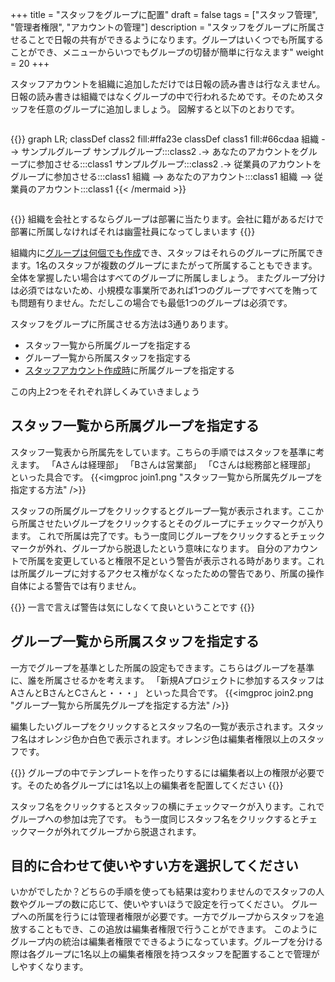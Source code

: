 +++
title = "スタッフをグループに配置"
draft = false
tags = ["スタッフ管理", "管理者権限", "アカウントの管理"]
description = "スタッフをグループに所属させることで日報の共有ができるようになります。グループはいくつでも所属することができ、メニューからいつでもグループの切替が簡単に行なえます"
weight = 20
+++

スタッフアカウントを組織に追加しただけでは日報の読み書きは行なえません。日報の読み書きは組織ではなくグループの中で行われるためです。そのためスタッフを任意のグループに追加しましょう。
図解すると以下のとおりです。

<div style="overflow:scroll">

{{<mermaid align="center">}}
graph LR;
  classDef class2 fill:#ffa23e
  classDef class1 fill:#66cdaa
  組織 --> サンプルグループ
  サンプルグループ:::class2 .-> あなたのアカウントをグループに参加させる:::class1
  サンプルグループ:::class2 .-> 従業員のアカウントをグループに参加させる:::class1
  組織 --> あなたのアカウント:::class1
  組織 --> 従業員のアカウント:::class1
{{< /mermaid >}}

</div>

{{<alice pos="right" icon="default">}}
組織を会社とするならグループは部署に当たります。会社に籍があるだけで部署に所属しなければそれは幽霊社員になってしまいます
{{</alice>}}

組織内に[グループは何個でも作成](/org/groupsetting/make/)でき、スタッフはそれらのグループに所属できます。1名のスタッフが複数のグループにまたがって所属することもできます。
全体を掌握したい場合はすべてのグループに所属しましょう。
またグループ分けは必須ではないため、小規模な事業所であれば1つのグループですべてを賄っても問題有りません。ただしこの場合でも最低1つのグループは必須です。

スタッフをグループに所属させる方法は3通りあります。

- スタッフ一覧から所属グループを指定する
- グループ一覧から所属スタッフを指定する
- [スタッフアカウント作成時](/org/staff/make/)に所属グループを指定する

この内上2つをそれぞれ詳しくみていきましょう

## スタッフ一覧から所属グループを指定する

スタッフ一覧表から所属先をしています。こちらの手順ではスタッフを基準に考えます。
「Aさんは経理部」
「Bさんは営業部」
「Cさんは総務部と経理部」
といった具合です。
{{<imgproc join1.png   "スタッフ一覧から所属先グループを指定する方法" />}}

スタッフの所属グループをクリックするとグループ一覧が表示されます。ここから所属させたいグループをクリックするとそのグループにチェックマークが入ります。
これで所属は完了です。もう一度同じグループをクリックするとチェックマークが外れ、グループから脱退したという意味になります。
自分のアカウントで所属を変更していると権限不足という警告が表示される時があります。これは所属グループに対するアクセス権がなくなったための警告であり、所属の操作自体による警告では有りません。

{{<alice pos="right" icon="default">}}
一言で言えば警告は気にしなくて良いということです
{{</alice>}}


## グループ一覧から所属スタッフを指定する

一方でグループを基準とした所属の設定もできます。こちらはグループを基準に、誰を所属させるかを考えます。
「新規Aプロジェクトに参加するスタッフはAさんとBさんとCさんと・・・」
といった具合です。
{{<imgproc join2.png   "グループ一覧から所属先グループを指定する方法" />}}

編集したいグループをクリックするとスタッフ名の一覧が表示されます。スタッフ名はオレンジ色か白色で表示されます。オレンジ色は編集者権限以上のスタッフです。

{{<alice pos="right" icon="here">}}
グループの中でテンプレートを作ったりするには編集者以上の権限が必要です。そのため各グループには1名以上の編集者を配置してください
{{</alice>}}

スタッフ名をクリックするとスタッフの横にチェックマークが入ります。これでグループへの参加は完了です。
もう一度同じスタッフ名をクリックするとチェックマークが外れてグループから脱退されます。

## 目的に合わせて使いやすい方を選択してください

いかがでしたか？どちらの手順を使っても結果は変わりませんのでスタッフの人数やグループの数に応じて、使いやすいほうで設定を行ってください。
グループへの所属を行うには管理者権限が必要です。一方でグループからスタッフを追放することもでき、この追放は編集者権限で行うことができます。
このようにグループ内の統治は編集者権限でできるようになっています。グループを分ける際は各グループに1名以上の編集者権限を持つスタッフを配置することで管理がしやすくなります。
